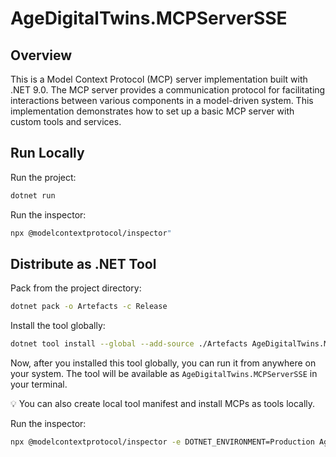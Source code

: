 # AgeDigitalTwins.MCPServerSSE

## Overview
This is a Model Context Protocol (MCP) server implementation built with .NET 9.0. The MCP server provides a communication protocol for facilitating interactions between various components in a model-driven system. This implementation demonstrates how to set up a basic MCP server with custom tools and services.

## Run Locally

Run the project:

```bash
dotnet run
```

Run the inspector:

```bash
npx @modelcontextprotocol/inspector"
```

## Distribute as .NET Tool

Pack from the project directory:

```bash
dotnet pack -o Artefacts -c Release
```

Install the tool globally:

```bash
dotnet tool install --global --add-source ./Artefacts AgeDigitalTwins.MCPServerSSE
```

Now, after you installed this tool globally, you can run it from anywhere on your system. The tool will be available as `AgeDigitalTwins.MCPServerSSE` in your terminal.

💡 You can also create local tool manifest and install MCPs as tools locally.

Run the inspector:

```bash
npx @modelcontextprotocol/inspector -e DOTNET_ENVIRONMENT=Production AgeDigitalTwins.MCPServerSSE
```